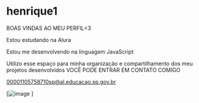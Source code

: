 # henrique1
BOAS VINDAS AO MEU PERFIL<3

  Estou estudando na Alura
  
Estou me desenvolvendo na linguagem JavaScript

Utilizo esse espaço para minha organização e compartilhamento dos meu projetos desenvolvidos
VOCÊ PODE ENTRAR EM CONTATO COMIGO 


00001105758710sp@al.educacao.sp.gov.br 


[![image](https://github.com/henrique1920/henrique1/assets/171103231/acbe172b-8193-45c0-a01d-00be822a184f)
]
